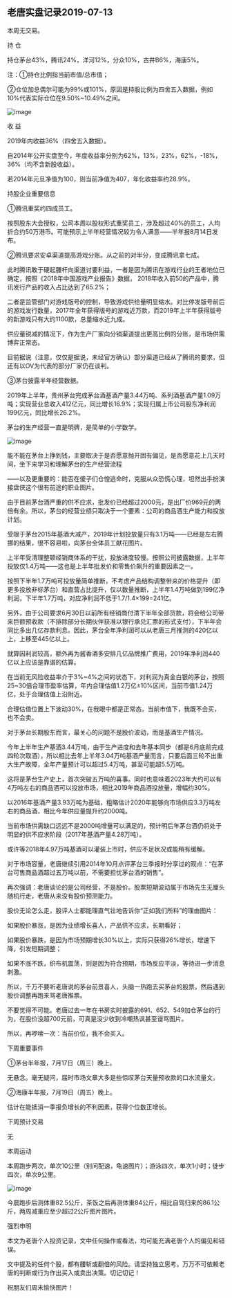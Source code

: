 ## 老唐实盘记录2019-07-13
本周无交易。

持 仓

持仓茅台43%，腾讯24%，洋河12%，分众10%，古井B6%，海康5%。

注：①持仓比例指当前市值/总市值；

②仓位加总偶尔可能为99%或101%，原因是持股比例为四舍五入数据，例如10%代表实际仓位在9.50%~10.49%之间。 

![image](https://github.com/fengyumozhu/tsf/assets/6201828/741d84ad-4486-45cb-8bf4-d8280a8544bf)



  收 益 

2019年内收益36%（四舍五入数据）。

自2014年公开实盘至今，年度收益率分别为62%，13%，23%，62%，-18%，36%（均不含新股收益）。

若2014年元旦净值为100，则当前净值为407，年化收益率约28.9%。 

持股企业重要信息

①腾讯重奖约四成员工。

按照股东大会授权，公司本周以股权形式重奖员工，涉及超过40%的员工，人均折合约50万港币。可能预示上半年经营情况较为令人满意——半年报8月14日发布。 

②腾讯要求安卓渠道提高游戏分账。从之前的对半分，变成腾讯拿七成。 

此时腾讯敢于硬起腰杆向渠道讨要利益，一者是因为腾讯在游戏行业的王者地位已确定，按照《2018年中国游戏产业报告》数据， 2018年收入前50的产品中，腾讯发行产品的收入占比达到了65.2%； 

二者是监管部门对游戏版号的控制，导致游戏供给量明显缩水。对比停发版号前后的游戏发行数量，2017年全年获得版号的游戏近万款，而2019年上半年获得版号的新游戏只有大约1100款，总量缩水近九成。

供应量锐减的情况下，作为生产厂家向分销渠道提出更高比例的分账，是市场供需博弈正常态。

目前据说（注意，仅仅是据说，未经官方确认）部分渠道已经从了腾讯的要求，但还有以OV为代表的部分厂家仍在谈判。 

③茅台披露半年经营数据。

2019年上半年，贵州茅台完成茅台酒基酒产量3.44万吨、系列酒基酒产量1.09万吨；实现营业总收入412亿元，同比增长16.9%；实现归属上市公司股东净利润199亿元，同比增长26.2%。 

茅台的生产经营一直是明牌，是简单的小学数学。

![image](https://github.com/fengyumozhu/tsf/assets/6201828/41750b06-8d89-42f8-bf47-81846e0633f2)



能不能在茅台上挣到钱，主要取决于是否愿意抛开固有偏见，是否愿意花上几天时间，坐下来学习和理解茅台的生产经营流程

——以及更重要的：能否在傻子们仓惶逃命时，克服从众恐慌心理，坦然出手扮演接盘侠这个很有前途的职业图片。 

由于目前茅台酒严重的供不应求，批发价已经超过2000元，是出厂价969元的两倍有余。所以，茅台的经营业绩只取决于一个要素：公司的商品酒生产能力和投放计划。

受限于茅台2015年基酒大减产，2019年计划投放量只有3.1万吨——已经是左右腾挪的结果，很不容易啦，向茅台全体员工献花图片。

上半年受清理整顿经销商体系的干扰，投放进度较慢。按照公司披露数据，上半年投放仅1.4万吨——这也是上半年批发价和零售价飙升的重要因素之一。

按照下半年1.7万吨可投放量简单推断，不考虑产品结构调整带来的价格提升（即更多投放非标茅台）和直营占比提升，仅以数量推断，上半年1.4万吨做到199亿净利润，下半年1.7万吨，对应净利润不低于1.7/1.4×199=241亿。 

另外，由于公司要求6月30日以前所有经销商付清下半年全部货款，将会给公司带来巨额预收款（不排除部分长期伙伴获准以银行承兑汇票的形式支付），下半年会同比多出几亿存款利息。因此，茅台全年净利润可以从老唐三月推测的420亿以上，上移至445亿以上。

就算因利润较高，额外再为酱香酒多安排几亿品牌推广费用，2019年净利润440亿以上应该是靠谱的估算。 

在当前无风险收益率介于3%~4%之间的状态下，对利润为真金白银的茅台，按照25~30倍合理市盈率估算，年内合理估值1.2万亿±10%区间，当前市值1.24万亿，处于合理估值上沿附近。 

合理估值位置上下波动30%，在我眼中都是正常态。当前市值下，我既不会买，也不会卖。 

对于茅台长期股东而言，最关心的问题不是股价波动，而是基酒生产情况。

今年上半年生产基酒3.44万吨，由于生产进度和去年基本同步（都是6月底前完成四轮次取酒），所以相比去年上半年3.04万吨基酒产量而言，只要后面三轮不出重大生产故障，全年产量预计可以超过5.4万吨，甚至可能超5.5万吨。

这将是茅台生产史上，首次突破五万吨的喜事。同时也意味着2023年大约可以有4万吨左右的商品酒可以投放市场，相比2019年商品酒投放量，增幅约30%。

以2016年基酒产量3.93万吨为基础，粗略估计2020年能够向市场供应3.3万吨左右的商品酒，相比今年供应量提升约2000吨。

当前市场供需缺口远远不是2000吨增量可以满足的，预计明后年茅台酒仍将处于明显的供不应求阶段（2017年基酒产量4.28万吨）。

或许等2018年4.97万吨基酒可以灌装上市时，供应不足状况或能稍有缓解。

对于市场容量，老唐继续引用2014年10月点评茅台三季报时分享过的观点：“在茅台可售商品酒超过五万吨以前，不需要担忧茅台酒的销售”。 

再次强调：老唐谈论的是公司经营，不是股价。股票短期波动属于市场先生无厘头随机行走，老唐从来没有股价预测能力。

股价无论怎么走，股评人士都能理直气壮地告诉你“正如我们所料”的理由图片：

如果股价暴涨，是因为业绩增长喜人，产品供不应求，长期看好；

如果股价暴跌，是因为市场预期增长30%以上，实际只获得26%增长，增速下降，引发短期调整；

如果不涨不跌，织布机震荡，则是因为符合预期，市场反应平淡，等待进一步消息刺激。

所以，千万不要听老唐说的茅台前景喜人，头脑一热跑去买茅台的股票，然后遇到股价调整再跑来骂老唐推票。

不要觉得不可能。老唐过去一年在书房实时披露的691、652、549加仓茅台的行为，在股价没超700元前，可真是没少收到冷嘲热讽甚至谩骂图片。

所以，再啰嗦一次：当前价位，我不会买入。 

下周重要事件

①茅台半年报，7月17日（周三）晚上。

无悬念。毫无疑问，届时市场文章大多是些惊叹茅台天量预收款的口水流量文。

②海康半年报，7月19日（周五）晚上。

估计在能抵消一季报负增长的不利因素，获得个位数正增长。 

下周预计交易

无

本周运动

本周跑步两次，单次10公里（别问配速，龟速图片）；游泳四次，单次1小时；徒步四次，单次9公里。

![image](https://github.com/fengyumozhu/tsf/assets/6201828/5119aa71-77ae-4058-a903-cc33ee88efb1)


今晨跑步后测体重82.5公斤，茶饭之后再测体重84公斤，相比自驾归来的86.1公斤，两周减重应至少超过2公斤图片图片。 

强烈申明

本文为老唐个人投资记录，文中任何操作或看法，均可能充满老唐个人的偏见和错误。 

文中提及的任何个股，都有腰斩或翻倍的风险。请坚持独立思考，万万不可依赖老唐的判断或行为作出买入或卖出决策。切记切记！ 

祝朋友们周末愉快图片！

